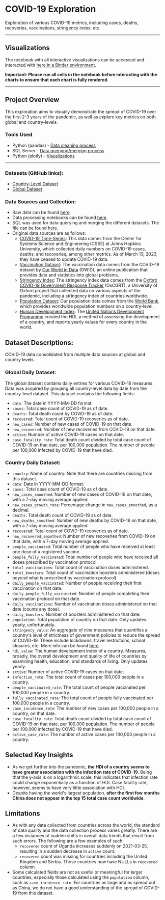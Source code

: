 # COVID-19 Exploration
Exploration of various COVID-19 metrics, including cases, deaths, recoveries, vaccinations, stringency index, etc.

---

## Visualizations
The notebook with all interactive visualizations can be accessed and interacted with [here in a Binder environment](https://mybinder.org/v2/gh/jamesinjune/COVID_19_Data_Exploration/2168db1c3ce959860f0a10c31fd24865dcaf0ed4?urlpath=lab%2Ftree%2FCOVID_Visualizations.ipynb).

**Important: Please run all cells in the notebook before interacting with the charts to ensure that each chart is fully rendered.**

---

## Project Overview
This exploration aims to visually demonstrate the spread of COVID-19 over the first 2-3 years of the pandemic, as well as explore key metrics on both global and country-levels. 

### Tools Used
- Python (pandas) - [Data cleaning process](https://github.com/jamesinjune/COVID_19_Data_Exploration/tree/main/notebooks)
- SQL Server - [Data querying/merging process](https://github.com/jamesinjune/COVID_19_Data_Exploration/blob/main/covid_queries_views.sql)
- Python (plotly) - [Visualizations](https://github.com/jamesinjune/COVID_19_Data_Exploration/blob/main/COVID_Visualizations.ipynb)

---

### Datasets (GitHub links):
- [Country-Level Dataset](https://github.com/jamesinjune/COVID_19_Data_Exploration/blob/main/visualization_data/covid_daily_country.zip)
- [Global Dataset](https://github.com/jamesinjune/COVID_19_Data_Exploration/blob/main/visualization_data/covid_daily_global.csv)

### Data Sources and Collection:
- Raw data can be found [here](https://github.com/jamesinjune/COVID_19_Data_Exploration/tree/main/raw_data).
- Data processing notebooks can be found [here](https://github.com/jamesinjune/COVID_19_Data_Exploration/tree/main/notebooks).
- SQL was used for data querying and merging the different datasets. The file can be found [here](https://github.com/jamesinjune/COVID_19_Data_Exploration/blob/main/covid_queries_views.sql).
- Original data sources are as follows:
    - [COVID-19 Time-Series](https://github.com/CSSEGISandData/COVID-19/tree/master/csse_covid_19_data/csse_covid_19_time_series): This data comes from the Center for Systems Science and Engineering (CSSE) at Johns Hopkins University, which collected daily numbers on COVID-19 cases, deaths, and recoveries, among other metrics. As of March 10, 2023, they have ceased to update COVID-19 data.
    - [Vaccination Dataset](https://github.com/owid/covid-19-data/blob/master/public/data/vaccinations/vaccinations.csv): The vaccination data comes from the COVID-19 dataset by [Our World in Data](https://ourworldindata.org/) (OWID), an online publication that provides data and statistics into global problems.
    - [Stringency Index](https://github.com/OxCGRT/covid-policy-tracker/blob/master/data/timeseries/stringency_index_avg.csv): The stringency index data comes from the [Oxford COVID-19 Government Response Tracker](https://www.bsg.ox.ac.uk/research/covid-19-government-response-tracker) (OxCGRT), a University of Oxford project that collected data on various aspects of the pandemic, including a stringency index of countries worldwide.
    - [Population Dataset](https://data.worldbank.org/indicator/SP.POP.TOTL): Our population data comes from the [World Bank](https://data.worldbank.org/indicator/SP.POP.TOTL), which provides worldwide population numbers on a country-level.
    - [Human Development Index](https://hdr.undp.org/data-center/documentation-and-downloads): The [United Nations Development Programme](https://hdr.undp.org/data-center/human-development-index#/indicies/HDI) created the HDI, a method of assessing the development of a country, and reports yearly values for every country in the world.

## Dataset Descriptions:
COVID-19 data consolidated from multiple data sources at global and country levels.

### Global Daily Dataset:
The global dataset contains daily entries for various COVID-19 measures. Data was acquired by grouping all country-level data by date from the country-level dataset. This dataset contains the following fields:
- `date`: The date in YYYY-MM-DD format.
- `cases`: Total case count of COVID-19 as of date.
- `deaths`: Total death count by COVID-19 as of date.
- `recovered`: Total count of COVID-19 recoveries as of date.
- `new_cases`: Number of new cases of COVID-19 on that date.
- `new_recovered`: Number of new recoveries from COVID-19 on that date.
- `active`: Number of active COVID-19 cases on that date.
- `case_fatality_rate`: Total death count divided by total case count of COVID-19 on that date, per 100,000 population. The number of people per 100,000 infected by COVID-19 that have died.

### Country Daily Dataset:
- `country`: Name of country. Note that there are countries missing from this dataset.
- `date`: Date in YYYY-MM-DD format.
- `cases`: Total case count of COVID-19 as of date.
- `new_cases_smoothed`: Number of new cases of COVID-19 on that date, with a 7-day moving average applied.
- `new_cases_growth_rate`: Percentage change in `new_cases_smoothed`, as a decimal.
- `deaths`: Total death count of COVID-19 as of date.
- `new_deaths_smoothed`: Number of new deaths by COVID-19 on that date, with a 7-day moving average applied.
- `recovered`: Total count of COVID-19 recoveries as of date.
- `new_recovered_smoothed`: Number of new recoveries from COVID-19 on that date, with a 7-day moving average applied.
- `people_vaccinated`: Total number of people who have received at least one dose of a registered vaccine.
- `people_fully_vaccinated`: Total number of people who have received all doses prescribed by vaccination protocol.
- `total_vaccinations`: Total count of vaccination doses administered.
- `total_boosters`: Total count of vaccination boosters administered (doses beyond what is prescribed by vaccination protocol)
- `daily_people_vaccinated`: Number of people receiving their first vaccination on that date.
- `daily_people_fully_vaccinated`: Number of people completing their vaccination protocol on that date.
- `daily_vaccinations`: Number of vaccination doses administered on that date (counts any dose).
- `daily_boosters`: Number of boosters administered on that date.
- `population`: Total population of country on that date. Only updates yearly, unfortunately.
- `stringency_value`: An aggregate of nine measures that quantifies a country's level of strictness of government policies to reduce the spread of COVID-19. These include lockdowns, travel restrictions, school closures, etc. More info can be found [here](https://github.com/OxCGRT/covid-policy-dataset/blob/main/documentation_and_codebook.md).
- `hdi_value`: The human development index of a country. Measures, broadly, the overall development and quality of life of countries by examining health, education, and standards of living. Only updates yearly.
- `active`: Number of active COVID-19 cases on that date.
- `infection_rate`: The total count of cases per 100,000 people in a country.
- `people_vaccinated_rate`: The total count of people vaccinated per 100,000 people in a country.
- `fully_vaccinated_rate`: The total count of people fully vaccinated per 100,000 people in a country.
- `case_incidence_rate`: The number of new cases per 100,000 people in a country, on that date.
- `case_fatality_rate`: Total death count divided by total case count of COVID-19 on that date, per 100,000 population. The number of people per 100,000 infected by COVID-19 that have died.
- `active_case_rate`: The number of active cases per 100,000 people in a country.

## Selected Key Insights
- As we get further into the pandemic, **the HDI of a country seems to have greater association with the infection rate of COVID-19**. Being that the y-axis is on a logarithmic scale, this indicates that infection rate could change exponentially as a function of HDI. Case fatality rate, however, seems to have very little association with HDI.
- Despite having the world's largest population, **after the first few months China does not appear in the top 15 total case count worldwide**.

## Limitations
- As with any data collected from countries across the world, the standard of data quality and the data collection process varies greatly. There are a few instances of sudden shifts in overall data trends that result from such errors. The following are a few examples of such:
  - `recovered` count of Uganda increases suddenly on 2021-03-25, resulting in a sudden decrease in `active` count.
  - `recovered` count was missing for countries including the United Kingdom and Serbia. Those countries now have NULLs in `recovered` column.
- Some calculated fields are not as useful or meaningful for larger countries, especially those calculated using the `population` column, such as `case_incidence_rate`. For countries as large and as spread out as China, we do not have a good understanding of the spread of COVID-19 from this dataset.
